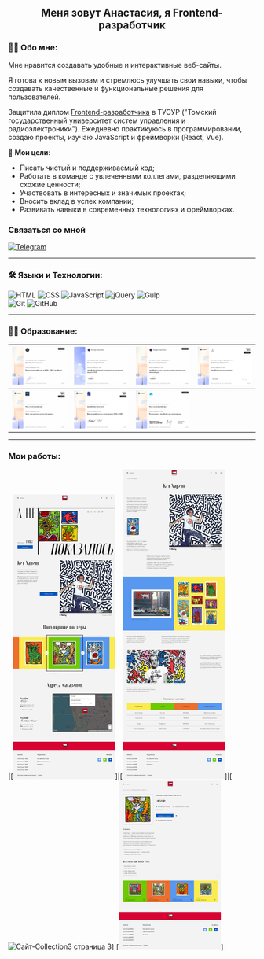 ## 
<h2 align="center">Меня зовут Анастасия, я Frontend-разработчик</h2>

### 👩‍💻 Обо мне:
Мне нравится создавать удобные и интерактивные веб-сайты.

Я готова к новым вызовам и стремлюсь улучшать свои навыки, чтобы создавать качественные и функциональные решения для пользователей.

Защитила диплом [Frontend-разработчика](https://tusur-courses.ru/catalog/programmirovanie/frontend) в ТУСУР ("Томский государственный университет систем управления и радиоэлектроники"). Ежедневно практикуюсь в программировании, создаю проекты, изучаю JavaScript и фреймворки (React, Vue).

🎯 **Мои цели**:

- Писать чистый и поддерживаемый код;
- Работать в команде с увлеченными коллегами, разделяющими схожие ценности;
- Участвовать в интересных и значимых проектах;
- Вносить вклад в успех компании;
- Развивать навыки в современных технологиях и фреймворках.

### Связаться со мной
[![Telegram](https://img.shields.io/badge/-Telegram-333?style=for-the-badge&logo=telegram&logoColor=27A0D9)](https://t.me/nastya_shapenkova)

---

### 🛠 Языки и Технологии:
![HTML](https://img.shields.io/badge/-HTML-333?style=for-the-badge&logo=html5)
![CSS](https://img.shields.io/badge/-CSS-333?style=for-the-badge&logo=css3&logoColor=blue)
![JavaScript](https://img.shields.io/badge/-JavaScript-333?style=for-the-badge&logo=javascript)
![jQuery](https://img.shields.io/badge/-jQuery-333?style=for-the-badge&logo=jQuery&logoColor=blue)
![Gulp](https://img.shields.io/badge/-Gulp-333?style=for-the-badge&logo=Gulp)  
![Git](https://img.shields.io/badge/-Git-333?style=for-the-badge&logo=Git)
![GitHub](https://img.shields.io/badge/-GitHub-333?style=for-the-badge&logo=GitHub)

---

### 👨‍🎓 Образование:

|[<img src="./img/Frontend.jpg" width="208px" alt="Сертификат об окончании курса «Frontend-разработчик на HTML, CSS, JS»">](https://stepik.org/cert/1636481)|[<img src="./img/JS-Advanced.jpg" width="208px" alt="Сертификат об окончании курса «JavaScript Advanced - продвинутые концепции языка и ООП»">](https://stepik.org/cert/2567162)|[<img src="./img/JS-С-нуля.jpg" width="208px" alt="Сертификат об окончании курса «JavaScript с нуля — основы языка и практика для начинающих»">](https://stepik.org/cert/2539696)|[<img src="./img/JavaScript.jpg" width="208px" alt="Сертификат об окончании курса «JavaScript для начинающих»">](https://stepik.org/cert/1732119)
|:----:|:----:|:----:|:----:|
|[<img src="./img/Web-технологии.jpg" width="208px" alt="Сертификат об окончании курса «Web-технологии.">](https://stepik.org/cert/1541396)|[<img src="./img/Веб-разработка.jpg" width="208px" alt="Сертификат об окончании курса «Web-разработка»">](https://stepik.org/cert/1396591)|[<img src="./img/Погружение-в-JS.jpg" width="208px" alt="Сертификат об окончании курса «Погружение в JavaScript»">](https://stepik.org/cert/2516355)|

---

### Мои работы:

|[<img src="./img/Сайт-Collection.jpeg" width="208px" alt="Сайт-Collection страница-1»">]|[<img src="./img/Сайт-Collection2.jpeg" width="208px" alt="Сайт-Collection2 страница-2">]|[<img src="./img/Сайт-Collection3.jpeg.jpg" width="208px" alt="Сайт-Collection3 страница 3">]|[<img src="./img/Сайт-Collection4.jpeg" width="208px" alt="Сайт-Collection4.jpeg страница 4">]




